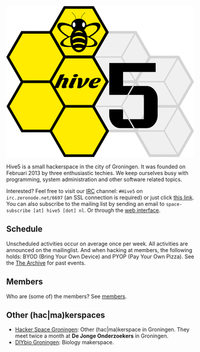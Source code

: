 
<img class="pure-img w60 c" src="logo.png" alt="Hive5 logo"/>

Hive5 is a small hackerspace in the city of Groningen. It was founded on
Februari 2013 by three enthusiastic techies. We keep ourselves busy with
programming, system administration and other software related topics.

Interested? Feel free to visit our [IRC][1] channel: `#Hive5` on
`irc.zeronode.net/6697` (an SSL connection is required) or just click
[this link][2]. You can also subscribe to the mailing list by sending an email
to `space-subscribe [at] hive5 [dot] nl`. Or through the [web interface][3].

[1]: http://www.irchelp.org/irchelp/irctutorial.html
[2]: irc://irc.zeronode.net:+6697/#Hive5
[3]: http://mail.hive5.nl/mailman/listinfo/space_hive5.nl


Schedule
--------

Unscheduled activities occur on average once per week. All activities are
announced on the mailinglist. And when hacking at members, the following holds:
BYOD (Bring Your Own Device) and PYOP (Pay Your Own Pizza). See the
[The Archive](archive.html) for past events.


Members
-------

Who are (some of) the members? See [members](members.html).


Other (hac|ma)kerspaces
-----------------------

 - [Hacker Space Groningen](http://www.hackerspacegroningen.nl):
   Other (hac|ma)kerspace in Groningen. They meet twice a month at
   **De Jonge Onderzoekers** in Groningen.
 - [DIYbio Groningen](http://www.diybiogroningen.org): Biology makerspace.
